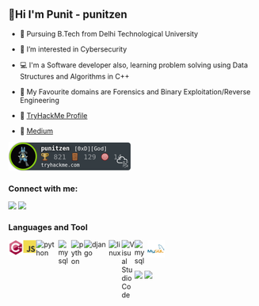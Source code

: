 ## 👋Hi I'm Punit - punitzen
- 🏫 Pursuing B.Tech from Delhi Technological University
- 👀 I’m interested in Cybersecurity
- 💻 I'm a Software developer also, learning problem solving using Data Structures and Algorithms in C++ 
- 🌱 My Favourite domains are Forensics and Binary Exploitation/Reverse Engineering

- 🌱 [TryHackMe Profile](https://tryhackme.com/p/punitzen)
- 🌱 [Medium](https://punitzen.medium.com/)

![TryHackMe](/punitzen.png)

### Connect with me:
 
[<img src="https://img.shields.io/badge/linkedin-%230077B5.svg?&style=for-the-badge&logo=linkedin&logoColor=white" />](http://www.linkedin.com/in/punitkumar4)
[<img src="https://img.shields.io/badge/twitter-%231DA1F2.svg?&style=for-the-badge&logo=twitter&logoColor=white" />](https://twitter.com/punitzen48)

### Languages and Tool

<img align="left" alt="cpp" width="30px" src="https://raw.githubusercontent.com/devicons/devicon/master/icons/cplusplus/cplusplus-original.svg"/>
<img align="left" alt="python" width="26px" src="https://raw.githubusercontent.com/devicons/devicon/master/icons/javascript/javascript-original.svg"/>
<img align="left" alt="python" width="45px" src="https://nodejs.org/static/images/logos/nodejs-new-pantone-white.svg"/>
<img align="left" alt="mysql" width="26px" src="https://icon-library.com/images/react-icon/react-icon-29.jpg"/>
<img align="left" alt="python" width="26px" src="https://cdn4.iconfinder.com/data/icons/logos-and-brands/512/267_Python_logo-512.png"/>
<img align="left" alt="django" width="50px" src="https://static.djangoproject.com/img/logos/django-logo-negative.png"/>
<img align="left" alt="linux" width="26px" src="https://upload.wikimedia.org/wikipedia/commons/0/01/Windows_Terminal_Logo_256x256.png"/>
<img align="left" alt="Visual Studio Code" width="26px" src="https://upload.wikimedia.org/wikipedia/commons/thumb/9/9a/Visual_Studio_Code_1.35_icon.svg/1200px-Visual_Studio_Code_1.35_icon.svg.png" />
<img align="left" alt="mysql" width="26px" src="https://upload.wikimedia.org/wikipedia/commons/2/21/Matlab_Logo.png"/>
<img align="left" alt="mysql" width="35px" src="https://raw.githubusercontent.com/devicons/devicon/master/icons/mysql/mysql-original-wordmark.svg"/>

<p>&nbsp;</p><p>&nbsp;</p>

<p>
 <img height="180em" src="https://github-readme-stats.vercel.app/api?username=punitzen&show_icons=true&theme=radical&count_private=true"/> 
 <img height="180em" src="https://github-readme-stats.vercel.app/api/top-langs/?username=punitzen&theme=radical&layout=compact"/>
 </p>
